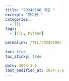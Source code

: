 ```yaml
---
title: "20240106 백준 "
excerpt: "파이썬 "
categories:
  - TIL
tags:
  - [TIL, Python]

permalink: /TIL/20240106/

toc: true
toc_sticky: true

date: 2024-1-6
last_modified_at: 2024-1-6
---
```

